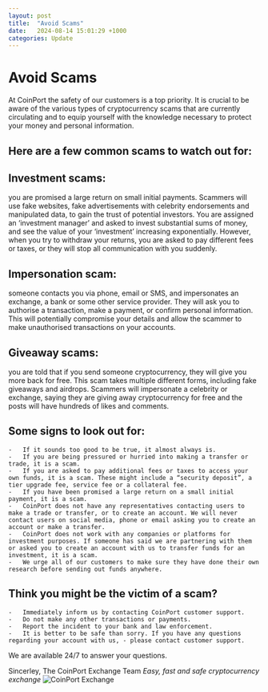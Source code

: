 ```yaml
---
layout: post
title:  "Avoid Scams"
date:   2024-08-14 15:01:29 +1000
categories: Update
---
```

# Avoid Scams

At CoinPort the safety of our customers is a top priority. It is crucial to be aware of the various types of cryptocurrency scams that are currently circulating and to equip yourself with the knowledge necessary to protect your money and personal information.

## Here are a few common scams to watch out for:

## Investment scams:
you are promised a large return on small initial payments. Scammers will use fake websites, fake advertisements with celebrity endorsements and manipulated data, to gain the trust of potential investors. You are assigned an ‘investment manager’ and asked to invest substantial sums of money, and see the value of your ‘investment’ increasing exponentially. However, when you try to withdraw your returns, you are asked to pay different fees or taxes, or they will stop all communication with you suddenly.

## Impersonation scam:
someone contacts you via phone, email or SMS, and impersonates an exchange, a bank or some other service provider. They will ask you to authorise a transaction, make a payment, or confirm personal information. This will potentially compromise your details and allow the scammer to make unauthorised transactions on your accounts.

## Giveaway scams:
you are told that if you send someone cryptocurrency, they will give you more back for free. This scam takes multiple different forms, including fake giveaways and airdrops. Scammers will impersonate a celebrity or exchange, saying they are giving away cryptocurrency for free and the posts will have hundreds of likes and comments.

## Some signs to look out for:

    -   If it sounds too good to be true, it almost always is.
    -   If you are being pressured or hurried into making a transfer or trade, it is a scam.
    -   If you are asked to pay additional fees or taxes to access your own funds, it is a scam. These might include a “security deposit”, a tier upgrade fee, service fee or a collateral fee.
    -   If you have been promised a large return on a small initial payment, it is a scam.
    -   CoinPort does not have any representatives contacting users to make a trade or transfer, or to create an account. We will never contact users on social media, phone or email asking you to create an account or make a transfer.
    -   CoinPort does not work with any companies or platforms for investment purposes. If someone has said we are partnering with them or asked you to create an account with us to transfer funds for an investment, it is a scam.
    -   We urge all of our customers to make sure they have done their own research before sending out funds anywhere.

## Think you might be the victim of a scam?

    -   Immediately inform us by contacting CoinPort customer support.
    -   Do not make any other transactions or payments.
    -   Report the incident to your bank and law enforcement.
    -   It is better to be safe than sorry. If you have any questions regarding your account with us, - please contact customer support. 

We are available 24/7 to answer your questions.

Sincerley,
The CoinPort Exchange Team
*Easy, fast and safe cryptocurrency exchange*
![CoinPort Exchange](image/coinport.png)
